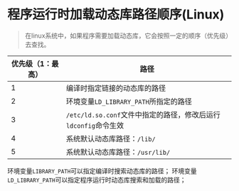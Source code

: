 # 程序运行时加载动态库路径顺序(Linux)

> 在linux系统中，如果程序需要加载动态库，它会按照一定的顺序（优先级）去查找。



| 优先级（1：最高） | 路径                                                         |
| ----------------- | ------------------------------------------------------------ |
| 1                 | 编译时指定链接的动态库的路径                                 |
| 2                 | 环境变量`LD_LIBRARY_PATH`所指定的路径                        |
| 3                 | `/etc/ld.so.conf`文件中指定的路径，修改后运行`ldconfig`命令生效 |
| 4                 | 系统默认动态库路径：`/lib/`                                  |
| 5                 | 系统默认动态库路径：`/usr/lib/`                              |

环境变量`LIBRARY_PATH`可以指定编译时搜索动态库的路径；
环境变量`LD_LIBRARY_PATH`可以指定程序运行时动态库搜索和加载的路径；